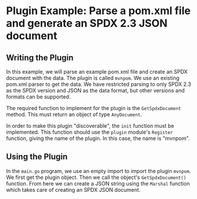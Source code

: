 # Plugin Example: Parse a pom.xml file and generate an SPDX 2.3 JSON document

## Writing the Plugin

In this example, we will parse an example pom.xml file and create an SPDX document with the data. The plugin is called `mvnpom`. We use an existing pom.xml parser to get the data. We have restricted parsing to only SPDX 2.3 as the SPDX version and JSON as the data format, but other versions and formats can be supported.

The required function to implement for the plugin is the `GetSpdxDocument` method. This must return an object of type `AnyDocument`.

In order to make this plugin "discoverable", the `init` function must be implemented. This function should use the `plugin` module's `Register` function, giving the name of the plugin. In this case, the name is "mvnpom".

## Using the Plugin

In the `main.go` program, we use an empty import to import the plugin `mvnpom`. We first get the plugin object. Then we call the object's `GetSpdxDocument()` function. From here we can create a JSON string using the `Marshal` function which takes care of creating an SPDX JSON document.

